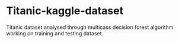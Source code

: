 # Titanic-kaggle-dataset
Titanic dataset analysed through multicass decision forest algorithm working on training and testing dataset.
